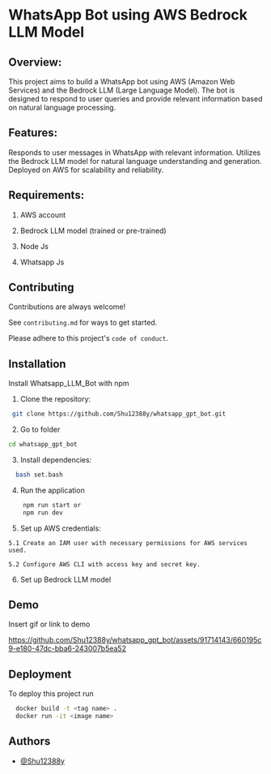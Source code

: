 
# WhatsApp Bot using AWS Bedrock LLM Model

## Overview:
This project aims to build a WhatsApp bot using AWS (Amazon Web Services) and the Bedrock LLM (Large Language Model). The bot is designed to respond to user queries and provide relevant information based on natural language processing.

## Features:
Responds to user messages in WhatsApp with relevant information.
Utilizes the Bedrock LLM model for natural language understanding and generation.
Deployed on AWS for scalability and reliability.
## Requirements:
1. AWS account

2. Bedrock LLM model (trained or pre-trained)

3. Node Js

4. Whatsapp Js

## Contributing

Contributions are always welcome!

See `contributing.md` for ways to get started.

Please adhere to this project's `code of conduct`.


## Installation

Install Whatsapp_LLM_Bot with npm

1. Clone the repository:
```bash
 git clone https://github.com/Shu12388y/whatsapp_gpt_bot.git
```
2. Go to folder
```bash
cd whatsapp_gpt_bot
```
3. Install dependencies:

```bash
  bash set.bash
```

4. Run the application 
```bash 
    npm run start or 
    npm run dev
```
5. Set up AWS credentials:
```
5.1 Create an IAM user with necessary permissions for AWS services used.

5.2 Configure AWS CLI with access key and secret key.
```
6. Set up Bedrock LLM model
## Demo

Insert gif or link to demo




https://github.com/Shu12388y/whatsapp_gpt_bot/assets/91714143/660195c9-e180-47dc-bba6-243007b5ea52




## Deployment

To deploy this project run

```bash
  docker build -t <tag name> .
  docker run -it <image name>
```





## Authors

- [@Shu12388y](https://www.github.com/Shu12388y)

